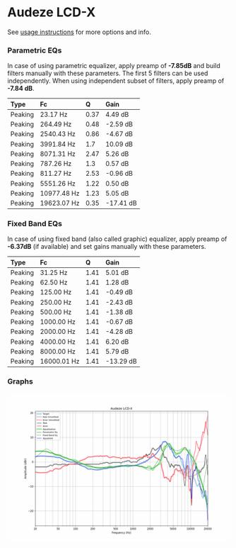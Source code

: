 # Audeze LCD-X
See [usage instructions](https://github.com/jaakkopasanen/AutoEq#usage) for more options and info.

### Parametric EQs
In case of using parametric equalizer, apply preamp of **-7.85dB** and build filters manually
with these parameters. The first 5 filters can be used independently.
When using independent subset of filters, apply preamp of **-7.84 dB**.

| Type    | Fc          |    Q | Gain      |
|:--------|:------------|:-----|:----------|
| Peaking | 23.17 Hz    | 0.37 | 4.49 dB   |
| Peaking | 264.49 Hz   | 0.48 | -2.59 dB  |
| Peaking | 2540.43 Hz  | 0.86 | -4.67 dB  |
| Peaking | 3991.84 Hz  | 1.7  | 10.09 dB  |
| Peaking | 8071.31 Hz  | 2.47 | 5.26 dB   |
| Peaking | 787.26 Hz   | 1.3  | 0.57 dB   |
| Peaking | 811.27 Hz   | 2.53 | -0.96 dB  |
| Peaking | 5551.26 Hz  | 1.22 | 0.50 dB   |
| Peaking | 10977.48 Hz | 1.23 | 5.05 dB   |
| Peaking | 19623.07 Hz | 0.35 | -17.41 dB |

### Fixed Band EQs
In case of using fixed band (also called graphic) equalizer, apply preamp of **-6.37dB**
(if available) and set gains manually with these parameters.

| Type    | Fc          |    Q | Gain      |
|:--------|:------------|:-----|:----------|
| Peaking | 31.25 Hz    | 1.41 | 5.01 dB   |
| Peaking | 62.50 Hz    | 1.41 | 1.28 dB   |
| Peaking | 125.00 Hz   | 1.41 | -0.49 dB  |
| Peaking | 250.00 Hz   | 1.41 | -2.43 dB  |
| Peaking | 500.00 Hz   | 1.41 | -1.38 dB  |
| Peaking | 1000.00 Hz  | 1.41 | -0.67 dB  |
| Peaking | 2000.00 Hz  | 1.41 | -4.28 dB  |
| Peaking | 4000.00 Hz  | 1.41 | 6.20 dB   |
| Peaking | 8000.00 Hz  | 1.41 | 5.79 dB   |
| Peaking | 16000.01 Hz | 1.41 | -13.29 dB |

### Graphs
![](./Audeze%20LCD-X.png)